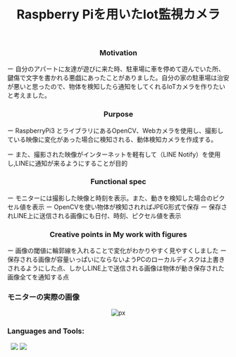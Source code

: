 <h1 align="center">Raspberry Piを用いたIot監視カメラ</h1>
&nbsp;

<h3 align="center">Motivation</h3>
ー   自分のアパートに友達が遊びに来た時、駐車場に車を停めて遊んでいた所、鍵傷で文字を書かれる悪戯にあったことがありました。自分の家の駐車場は治安が悪いと思ったので、物体を検知したら通知をしてくれるIoTカメラを作りたいと考えました。   

<h3 align="center">Purpose </h3>
ー  RaspberryPi3 とライブラリにあるOpenCV、Webカメラを使用し、撮影している映像に変化があった場合に検知される、動体検知カメラを作成する。

ー  また、撮影された映像がインターネットを軽有して（LINE Notify）を使用し,LINEに通知が来るようにすることが目的

<h3 align="center">Functional spec</h3>
ー  モニターには撮影した映像と時刻を表示。また、動きを検知した場合のピクセル値を表示  
ー  OpenCVを使い物体が検知されればJPEG形式で保存
ー  保存されLINE上に送信される画像にも日付、時刻、ピクセル値を表示

<h3 align="center">Creative points in My work with figures </h3>
ー  画像の閾値に輪郭線を入れることで変化がわかりやすく見やすくしました
ー  保存される画像が容量いっぱいにならないようPCのローカルディスクは上書きされるようにした点、しかしLINE上で送信される画像は物体が動き保存された画像全てを通知する点

### モニターの実際の画像 ###

<div align="center">

![px](https://user-images.githubusercontent.com/83407832/150933112-339bd8be-4259-44b7-ae16-d8cd89c08bdc.jpg)

</div>

<h3 align="left">Languages and Tools:</h3>
&nbsp;
<img src="https://img.shields.io/badge/Python-OpenCv-6F02B5.svg?logo=python&style=popout-square">
<img src="https://img.shields.io/badge/-Raspberrypi-C51A4A.svg?logo=raspberrypi&style=popout-square">
&nbsp;
